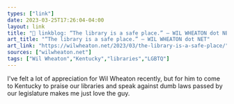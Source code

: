 ```yaml
---
types: ["link"]
date: 2023-03-25T17:26:04-04:00
layout: link
title: "🔗 linkblog: “The library is a safe place.” – WIL WHEATON dot NET'"
art_title: "“The library is a safe place.” – WIL WHEATON dot NET"
art_link: "https://wilwheaton.net/2023/03/the-library-is-a-safe-place/"
sources: ["wilwheaton.net"]
tags: ["Wil Wheaton","Kentucky","libraries","LGBTQ"]
---
```

I've felt a lot of appreciation for Wil Wheaton recently, but for him to come to Kentucky to praise our libraries and speak against dumb laws passed by our legislature makes me just love the guy.  
 
